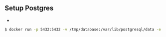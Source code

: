 ## Setup Postgres
- 
```bash
$ docker run -p 5432:5432 -v /tmp/database:/var/lib/postgresql/data -e POSTGRES_PASSWORD=1234 -d postgres:16-alpine
```